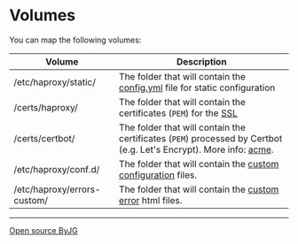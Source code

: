 # Volumes

You can map the following volumes:

| Volume                      | Description                                                                                                                   |
|-----------------------------|-------------------------------------------------------------------------------------------------------------------------------|
| /etc/haproxy/static/        | The folder that will contain the [config.yml](static) file for static configuration                                        |
| /certs/haproxy/             | The folder that will contain the certificates (`PEM`) for the [SSL](ssl)                                                   |
| /certs/certbot/             | The folder that will contain the certificates (`PEM`) processed by Certbot (e.g. Let's Encrypt). More info: [acme](acme).  |
| /etc/haproxy/conf.d/        | The folder that will contain the [custom configuration](other) files.                                                      |
| /etc/haproxy/errors-custom/ | The folder that will contain the [custom error](other) html files.                                                         |

----
[Open source ByJG](http://opensource.byjg.com)
